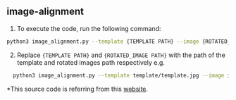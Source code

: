 ## image-alignment

1. To execute the code, run the following command: 
  ```bash
  python3 image_alignment.py --template {TEMPLATE PATH} --image {ROTATED_IMAGE PATH}
  ```

2. Replace `{TEMPLATE PATH}`  and `{ROTATED_IMAGE PATH}` with the path of the template and rotated images path respectively e.g.  
  ```bash
    python3 image_alignment.py --template template/template.jpg --image images/images.jpg
  ```

*This source code is referring from this [website](https://www.pyimagesearch.com/2020/08/31/image-alignment-and-registration-with-opencv/).